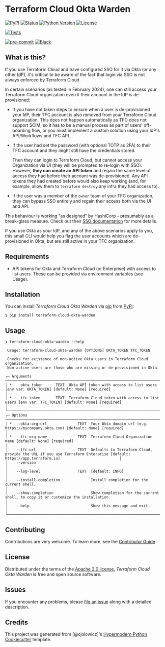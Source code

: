 # Terraform Cloud Okta Warden

[![PyPI](https://img.shields.io/pypi/v/terraform-cloud-okta-warden.svg)][pypi status]
[![Status](https://img.shields.io/pypi/status/terraform-cloud-okta-warden.svg)][pypi status]
[![Python Version](https://img.shields.io/pypi/pyversions/terraform-cloud-okta-warden)][pypi status]
[![License](https://img.shields.io/pypi/l/terraform-cloud-okta-warden)][license]

[![Tests](https://github.com/ninadpage/terraform-cloud-okta-warden/workflows/Tests/badge.svg)][tests]

[![pre-commit](https://img.shields.io/badge/pre--commit-enabled-brightgreen?logo=pre-commit&logoColor=white)][pre-commit]
[![Black](https://img.shields.io/badge/code%20style-black-000000.svg)][black]

[pypi status]: https://pypi.org/project/terraform-cloud-okta-warden/
[tests]: https://github.com/ninadpage/terraform-cloud-okta-warden/actions?workflow=Tests
[pre-commit]: https://github.com/pre-commit/pre-commit
[black]: https://github.com/psf/black

## What is this?

If you use Terraform Cloud and have configured SSO for it via Okta (or any other IdP), it's critical
to be aware of the fact that login via SSO is not always enforced by Terraform Cloud.

In certain scenarios (as tested in February 2024), one can still access your Terraform Cloud
organization even if their account in the IdP is de-provisioned:

- If you have not taken steps to ensure when a user is de-provisioned your IdP, their TFC account is
  also removed from your Terraform Cloud organization. This does not happen automatically as TFC
  does not support SCIM, so it has to be a manual process as part of users' off-boarding flow, or
  you must implement a custom solution using your IdP's API/Workflows and TFC API.
- If the user had set the password (with optional TOTP as 2FA) to their TFC account and they might
  still have the credentials stored.

  Then they can login to Terraform Cloud, but cannot access your Organization via UI (they
  will be prompted to re-login with SSO). However, **they can create an API token** and regain the
  same level of access they had before their account was de-provisioned. Any API tokens they had
  created before would also keep working (and, for example, allow them to `terraform destroy` any
  infra they had access to).

- If the user was a member of the `owner` team of your TFC organization, they can bypass SSO
  entirely and regain their access both via the UI and API.

This behaviour is working "as designed" by HashiCorp - presumably as a break-glass measure.
Check out their [SSO documentation] for more details.

If you use Okta as your IdP, and any of the above scenarios apply to you, this small CLI would help
you flag the user accounts which are de-provisioned in Okta, but are still active in your TFC
organization.

## Requirements

- API tokens for Okta and Terraform Cloud (or Enterprise) with access to list users.
  These can be provided via environment variables (see Usage).

## Installation

You can install _Terraform Cloud Okta Warden_ via [pip] from [PyPI]:

```console
$ pip install terraform-cloud-okta-warden
```

## Usage

```shell
❯ terraform-cloud-okta-warden --help

 Usage: terraform-cloud-okta-warden [OPTIONS] OKTA_TOKEN TFC_TOKEN

 Checks for existence of non-active Okta users in Terraform Cloud organization.
 Non-active users are those who are missing or de-provisioned in Okta.

╭─ Arguments ─────────────────────────────────────────────────────────────────────────────────────────────────────────────────────────────────────────────────────────────────────╮
│ *    okta_token      TEXT  Okta API token with access to list users [env var: OKTA_TOKEN] [default: None] [required]                                                            │
│ *    tfc_token       TEXT  Terraform Cloud token with access to list users [env var: TFC_TOKEN] [default: None] [required]                                                      │
╰─────────────────────────────────────────────────────────────────────────────────────────────────────────────────────────────────────────────────────────────────────────────────╯
╭─ Options ───────────────────────────────────────────────────────────────────────────────────────────────────────────────────────────────────────────────────────────────────────╮
│ *  --okta-org-url              TEXT  Your Okta domain url (e.g. https://mycompany.okta.com) [default: None] [required]                                                          │
│ *  --tfc-org-name              TEXT  Terraform Cloud Organization name [default: None] [required]                                                                               │
│    --tfc-url                   TEXT  Defaults to Terraform Cloud, provide the URL if you use Terraform Enterprise [default: https://app.terraform.io]                           │
│    --version                                                                                                                                                                    │
│    --log-level                 TEXT  [default: INFO]                                                                                                                            │
│    --install-completion              Install completion for the current shell.                                                                                                  │
│    --show-completion                 Show completion for the current shell, to copy it or customize the installation.                                                           │
│    --help                            Show this message and exit.                                                                                                                │
╰─────────────────────────────────────────────────────────────────────────────────────────────────────────────────────────────────────────────────────────────────────────────────╯
```

## Contributing

Contributions are very welcome.
To learn more, see the [Contributor Guide].

## License

Distributed under the terms of the [Apache 2.0 license][license],
_Terraform Cloud Okta Warden_ is free and open source software.

## Issues

If you encounter any problems,
please [file an issue] along with a detailed description.

## Credits

This project was generated from [@cjolowicz]'s [Hypermodern Python Cookiecutter] template.

[@schubergphilis]: https://github.com/schubergphilis
[pypi]: https://pypi.org/
[hypermodern python cookiecutter]: https://github.com/schubergphilis/cookiecutter-hypermodern-python
[file an issue]: https://github.com/ninadpage/terraform-cloud-okta-warden/issues
[pip]: https://pip.pypa.io/
[sso documentation]: https://developer.hashicorp.com/terraform/cloud-docs/users-teams-organizations/single-sign-on#enforced-access-policy-for-terraform-cloud-resources

<!-- github-only -->

[license]: https://github.com/ninadpage/terraform-cloud-okta-warden/blob/main/LICENSE
[contributor guide]: https://github.com/ninadpage/terraform-cloud-okta-warden/blob/main/CONTRIBUTING.md
